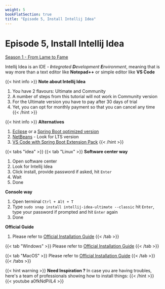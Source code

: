 ```yaml
---
weight: 5
bookFlatSection: true
title: "Episode 5, Install Intellij Idea"
---
```


# Episode 5, Install Intellij Idea

[Season 1 - From Lame to Fame](/docs/java/season_1/)

Intellij Idea is an IDE - _**I**ntegrated **D**evelopment **E**nvironment_, meaning that is way more than a text editor like **Notepad++** or simple editor like **VS Code**

{{< hint info >}}
**Note about Intellij Idea**
1. You have 2 flavours: Ultimate and Community
1. A number of steps from this tutorial will not work in Community version
1. For the Ultimate version you have to pay after 30 days of trial
1. Yet, you can opt for monthly payment so that you can cancel any time
{{< /hint >}}

{{< hint info >}}
**Alternatives**
1. [Eclipse](https://www.eclipse.org/downloads/) or a [Spring Boot optimized version](https://spring.io/tools)
1. [NetBeans](https://netbeans.apache.org/download/index.html) - Look for LTS version
1. [VS Code with Spring Boot Extension Pack](https://marketplace.visualstudio.com/items?itemName=Pivotal.vscode-boot-dev-pack)
{{< /hint >}}

{{< tabs "idea" >}}
{{< tab "Linux" >}} 
**Software center way**
1. Open software center
1. Look for Intellij Idea
1. Click install, provide password if asked, hit `Enter`
1. Wait
1. Done

**Console way**
1. Open terminal `Ctrl + Alt + T`
1. Type `sudo snap install intellij-idea-ultimate --classic` hit `Enter`, type your password if prompted and hit `Enter` again
1. Done

**Official Guide**
1. Please refer to [Official Installation Guide](https://www.jetbrains.com/help/idea/2020.1/installation-guide.html?utm_campaign=IU&utm_content=2020.1&utm_medium=link&utm_source=product#top)
{{< /tab >}}

{{< tab "Windows" >}}
Please refer to [Official Installation Guide](https://www.jetbrains.com/help/idea/2020.1/installation-guide.html?utm_campaign=IU&utm_content=2020.1&utm_medium=link&utm_source=product#top)
{{< /tab >}}

{{< tab "MacOS" >}}
Please refer to [Official Installation Guide](https://www.jetbrains.com/help/idea/2020.1/installation-guide.html?utm_campaign=IU&utm_content=2020.1&utm_medium=link&utm_source=product#top)
{{< /tab >}}
{{< /tabs >}}

{{< hint warning >}}
**Need Inspiration ?**
In case you are having troubles, here's a team of professionals showing how to install things:
{{< /hint >}}
{{< youtube a0fkNdPiIL4 >}}
